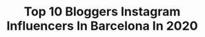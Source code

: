 ---
title: Top 10 Bloggers Instagram Influencers In Barcelona In 2020
description: >-
  Find top bloggers Instagram influencers in Barcelona in 2020. Most popular hashtags: #barcelona #yomequedoencasa #photooftheday #travel.
platform: Instagram
profiles:
  - username: "thegoldlipstick"
    fullname: >-
      Mireia from The Gold Lipstick
    location: "Spain"
    followers: 3130
    engagement: 999
    commentsToLikes: 0.345760
    avatar: "https://scontent-ams4-1.cdninstagram.com/v/t51.2885-19/s320x320/71826154_737890143357106_4224704293917163520_n.jpg?_nc_ht=scontent-ams4-1.cdninstagram.com&_nc_ohc=ARtUrgeXMkwAX9AiJXW&oh=4207c6eb48a6fede783cf293975a5378&oe=5EBB7CDE"
    verified: false
    hashtags: "#dior, #girlsinloavies, #desenio, #partneringwithdior"
  - username: "nicarodriguez_"
    fullname: >-
      Nica Rodríguez
    location: "Spain"
    followers: 104389
    engagement: 86
    commentsToLikes: 0.048724
    avatar: "https://scontent-ams4-1.cdninstagram.com/v/t51.2885-19/s320x320/72216540_839135723584486_8140710313105293312_n.jpg?_nc_ht=scontent-ams4-1.cdninstagram.com&_nc_ohc=YMzt02Dl-SwAX-rC5nK&oh=8e67ea483ca43a7955d630f529072e69&oe=5EB662AA"
    verified: false
    hashtags: "#newpost, #ootd, #joemquedoacasa, #istayathome"
  - username: "irenecocinaparati"
    fullname: >-
      Irene Requena
    location: "Spain"
    followers: 32755
    engagement: 505
    commentsToLikes: 0.262129
    avatar: "https://scontent-lhr8-1.cdninstagram.com/v/t51.2885-19/s320x320/25018515_479322265796142_4428340994206859264_n.jpg?_nc_ht=scontent-lhr8-1.cdninstagram.com&_nc_ohc=gYNaaSBCjg8AX9NXOxA&oh=9389ffe69425d34d47f1ab2d369242f7&oe=5EBB46E2"
    verified: false
    hashtags: "#anis, #frambuesas, #chocolate, #seafood"
  - username: "carles_castillejo"
    fullname: >-
      Carles
    location: "Spain"
    followers: 32067
    engagement: 400
    commentsToLikes: 0.019302
    avatar: "https://scontent-lht6-1.cdninstagram.com/v/t51.2885-19/s320x320/29092533_208320346584190_2903134997147811840_n.jpg?_nc_ht=scontent-lht6-1.cdninstagram.com&_nc_ohc=2W6sxK1FeR4AX_8E2dv&oh=67ecfa57c26c685c4be13e7f1b8c04cc&oe=5EBA4CDA"
    verified: true
    hashtags: "#castinosepara, #castitraining, #athletics, #correr"
  - username: "barcelonainspira"
    fullname: >-
      By Anita Jiménez
    location: "Spain"
    followers: 43335
    engagement: 76
    commentsToLikes: 0.108820
    avatar: "https://scontent-lga3-1.cdninstagram.com/v/t51.2885-19/s320x320/64525258_461017801128163_5265083739674771456_n.jpg?_nc_ht=scontent-lga3-1.cdninstagram.com&_nc_ohc=NLDo6mlD8WwAX_6ofxd&oh=cdc69b22d50b007f5e6f405aa46d159d&oe=5EB35874"
    verified: false
    hashtags: "#coronavirusespa, #stayhome, #home, #cocktails"
  - username: "peinetapintxos"
    fullname: >-
      Peineta & Pintxos ⚡💃Nerea💃⚡
    location: "Spain"
    followers: 16057
    engagement: 272
    commentsToLikes: 0.144486
    avatar: "https://scontent-ams4-1.cdninstagram.com/v/t51.2885-19/11350776_868608909874570_814159486_a.jpg?_nc_ht=scontent-ams4-1.cdninstagram.com&_nc_ohc=NQLHIPf4-cIAX8eExPN&oh=0cbf5eba79ae7c6a8826c3deee845874&oe=5EB427B4"
    verified: false
    hashtags: "#digitalmom, #conmiradademadre, #neskatillapower, #women"
  - username: "dontworrybecamper"
    fullname: >-
      Eric & Mari ✱ Travel Couple
    location: "Spain"
    followers: 23158
    engagement: 609
    commentsToLikes: 0.039251
    avatar: "https://scontent-ams4-1.cdninstagram.com/v/t51.2885-19/s320x320/90742476_201831497907887_1809423284618395648_n.jpg?_nc_ht=scontent-ams4-1.cdninstagram.com&_nc_ohc=0sO_Do-wgUYAX-Rw2Md&oh=e7b3c73527d563ef432d53d17645ec27&oe=5EB9E06D"
    verified: false
    hashtags: "#girona, #vacations, #lightroompresets, #viajar"
  - username: "tulipwonderland_"
    fullname: >-
      TulipWonderland
    location: "Spain"
    followers: 11194
    engagement: 555
    commentsToLikes: 0.241666
    avatar: "https://scontent-nrt1-1.cdninstagram.com/v/t51.2885-19/s320x320/37411581_269414423789129_7706667364917444608_n.jpg?_nc_ht=scontent-nrt1-1.cdninstagram.com&_nc_ohc=m69R_W5-ReMAX-MeUXn&oh=6a7a42e34d47f6960e688bcaf9336476&oe=5EB473A6"
    verified: false
    hashtags: "#birras, #photoshoot, #love, #catalunya"
  - username: "nof_travel"
    fullname: >-
      Nofit  | Travel blogger
    location: "Spain"
    followers: 6391
    engagement: 1074
    commentsToLikes: 0.366391
    avatar: "https://scontent-bos3-1.cdninstagram.com/v/t51.2885-19/s320x320/84558487_637351656829825_725730107292909568_n.jpg?_nc_ht=scontent-bos3-1.cdninstagram.com&_nc_ohc=B7NVyAaABFoAX-17s6j&oh=ff19921b4fe0258f970d4521db01f195&oe=5EBC2FD8"
    verified: false
    hashtags: "#bloggertips, #maldivesislands, #londonveganguide, #londontravelblogger"
  - username: "gibfashion"
    fullname: >-
      Gibelis Finol
    location: "Spain"
    followers: 102452
    engagement: 138
    commentsToLikes: 0.069663
    avatar: "https://scontent-lhr8-1.cdninstagram.com/v/t51.2885-19/s320x320/83957836_2026115560865581_4064154465022771200_n.jpg?_nc_ht=scontent-lhr8-1.cdninstagram.com&_nc_ohc=FKwAjDeB3KAAX9zBpMX&oh=5d7736202c42a4c545f1c991d158d537&oe=5EBC114E"
    verified: false
    hashtags: "#basicstyle, #pensamientos, #barcelonagirl, #montjuic"
---